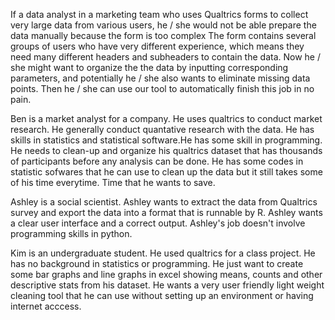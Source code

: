

If a data analyst in a marketing team who uses Qualtrics forms to collect very large data from  various users, he / she would not be able prepare the data manually because the form is too complex
The form contains several groups of users who have very different experience, which means they need many different headers and subheaders to contain the data.
Now he / she might want to organize the the data by inputting corresponding parameters, and potentially he / she also wants to eliminate missing data points. Then he / she can use our tool to automatically finish this job in no pain.

Ben is a market analyst for a company. He uses qualtrics to conduct market research.
He generally conduct quantative research with the data. 
He has skills in statistics and statistical software.He has some skill in programming.
He needs to clean-up and organize his qualtrics dataset that has thousands of participants before any analysis can be done. 
He has some codes in statistic sofwares that he can use to clean up the data but it still takes some of his time everytime. Time that he wants to save.

Ashley is a social scientist. 
Ashley wants to extract the data from Qualtrics survey and export the data into a format that is runnable by R. 
Ashley wants a clear user interface and a correct output. 
Ashley's job doesn't involve programming skills in python.

Kim is an undergraduate student. He used qualtrics for a class project. He has no background in statistics or programming. He just want to create some bar graphs and line graphs in excel showing means, counts and other descriptive stats from his dataset. He wants a very user friendly light weight cleaning tool that he can use without setting up an environment or having internet acccess.
